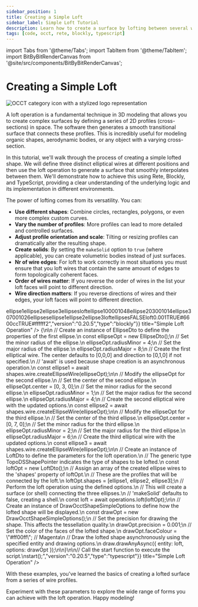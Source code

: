 ```yaml
---
sidebar_position: 1
title: Creating a Simple Loft
sidebar_label: Simple Loft Tutorial
description: Learn how to create a surface by lofting between several wire shapes.
tags: [code, occt, rete, blockly, typescript]
---
```


import Tabs from '@theme/Tabs';
import TabItem from '@theme/TabItem';
import BitByBitRenderCanvas from '@site/src/components/BitByBitRenderCanvas';

# Creating a Simple Loft

<img 
  class="category-icon-small" 
  src="https://s.bitbybit.dev/assets/icons/white/occt-icon.svg" 
  alt="OCCT category icon with a stylized logo representation" 
  title="OCCT category icon" />


A loft operation is a fundamental technique in 3D modeling that allows you to create complex surfaces by defining a series of 2D profiles (cross-sections) in space. The software then generates a smooth transitional surface that connects these profiles. This is incredibly useful for modeling organic shapes, aerodynamic bodies, or any object with a varying cross-section.

In this tutorial, we'll walk through the process of creating a simple lofted shape. We will define three distinct elliptical wires at different positions and then use the loft operation to generate a surface that smoothly interpolates between them. We'll demonstrate how to achieve this using Rete, Blockly, and TypeScript, providing a clear understanding of the underlying logic and its implementation in different environments.

 The power of lofting comes from its versatility. You can:

*   **Use different shapes**: Combine circles, rectangles, polygons, or even more complex custom curves.
*   **Vary the number of profiles**: More profiles can lead to more detailed and controlled surfaces.
*   **Adjust profile orientation and scale**: Tilting or resizing profiles can dramatically alter the resulting shape.
*   **Create solids**: By setting the `makeSolid` option to `true` (where applicable), you can create volumetric bodies instead of just surfaces.
*   **Nr of wire edges**: For loft to work correctly in most situations you must ensure that you loft wires that contain the same amount of edges to form topologically coherent faces.
*   **Order of wires matter**: If you reverse the order of wires in the list your loft faces will point to different direction.
*   **Wire direction matters**: If you reverse directions of wires and their edges, your loft faces will point to different direction.

<Tabs groupId="vectors-live-examples">
<TabItem value="rete" label="Rete">
    <BitByBitRenderCanvas
    requireManualStart={true}
    script={{"script":"{\"id\":\"rete-v2-json\",\"nodes\":{\"b8a58571ebd30b44\":{\"id\":\"b8a58571ebd30b44\",\"name\":\"bitbybit.occt.shapes.wire.createEllipseWire\",\"customName\":\"ellipse wire\",\"async\":true,\"drawable\":true,\"data\":{\"genericNodeData\":{\"hide\":true,\"oneOnOne\":false,\"flatten\":0,\"forceExecution\":false},\"center\":[0,0,0],\"direction\":[0,1,0],\"radiusMinor\":4,\"radiusMajor\":8},\"inputs\":{},\"position\":[409.9140625,135.00390625]},\"0999348ac27dbe3a\":{\"id\":\"0999348ac27dbe3a\",\"name\":\"bitbybit.occt.shapes.wire.createEllipseWire\",\"customName\":\"ellipse wire\",\"async\":true,\"drawable\":true,\"data\":{\"genericNodeData\":{\"hide\":true,\"oneOnOne\":false,\"flatten\":0,\"forceExecution\":false},\"center\":[0,0,0],\"direction\":[0,1,0],\"radiusMinor\":1,\"radiusMajor\":4},\"inputs\":{\"center\":{\"connections\":[{\"node\":\"5b0a2e7a36e52bc6\",\"output\":\"result\",\"data\":{}}]}},\"position\":[411.21484375,550.01953125]},\"5b0a2e7a36e52bc6\":{\"id\":\"5b0a2e7a36e52bc6\",\"name\":\"bitbybit.vector.vectorXYZ\",\"customName\":\"vector xyz\",\"async\":false,\"drawable\":true,\"data\":{\"genericNodeData\":{\"hide\":true,\"oneOnOne\":false,\"flatten\":0,\"forceExecution\":false},\"x\":0,\"y\":3,\"z\":0},\"inputs\":{},\"position\":[-13.58203125,587.8515625]},\"58baa94ee15ce87c\":{\"id\":\"58baa94ee15ce87c\",\"name\":\"bitbybit.occt.shapes.wire.createEllipseWire\",\"customName\":\"ellipse wire\",\"async\":true,\"drawable\":true,\"data\":{\"genericNodeData\":{\"hide\":true,\"oneOnOne\":false,\"flatten\":0,\"forceExecution\":false},\"center\":[0,0,0],\"direction\":[0,1,0],\"radiusMinor\":2,\"radiusMajor\":6},\"inputs\":{\"center\":{\"connections\":[{\"node\":\"31cc8830d0d5b8d6\",\"output\":\"result\",\"data\":{}}]}},\"position\":[414.354436433955,962.7267506423071]},\"31cc8830d0d5b8d6\":{\"id\":\"31cc8830d0d5b8d6\",\"name\":\"bitbybit.vector.vectorXYZ\",\"customName\":\"vector xyz\",\"async\":false,\"drawable\":true,\"data\":{\"genericNodeData\":{\"hide\":true,\"oneOnOne\":false,\"flatten\":0,\"forceExecution\":false},\"x\":0,\"y\":7,\"z\":0},\"inputs\":{},\"position\":[-18.337436698711855,985.1818818123244]},\"aa7b869ef39ad66c\":{\"id\":\"aa7b869ef39ad66c\",\"name\":\"bitbybit.occt.operations.loft\",\"customName\":\"loft\",\"async\":true,\"drawable\":true,\"data\":{\"genericNodeData\":{\"hide\":true,\"oneOnOne\":false,\"flatten\":0,\"forceExecution\":false},\"makeSolid\":false},\"inputs\":{\"shapes\":{\"connections\":[{\"node\":\"5f66390fcd956929\",\"output\":\"list\",\"data\":{}}]}},\"position\":[1345.6703881224773,574.9945464709863]},\"5f66390fcd956929\":{\"id\":\"5f66390fcd956929\",\"name\":\"bitbybit.lists.createList\",\"customName\":\"create list\",\"data\":{},\"inputs\":{\"listElements\":{\"connections\":[{\"node\":\"b8a58571ebd30b44\",\"output\":\"result\",\"data\":{}},{\"node\":\"0999348ac27dbe3a\",\"output\":\"result\",\"data\":{}},{\"node\":\"58baa94ee15ce87c\",\"output\":\"result\",\"data\":{}}]}},\"position\":[938.8623690201757,627.1782400352727]},\"71104a241cda7a83\":{\"id\":\"71104a241cda7a83\",\"name\":\"bitbybit.draw.drawAnyAsync\",\"customName\":\"draw any async\",\"async\":true,\"drawable\":true,\"data\":{\"genericNodeData\":{\"hide\":false,\"oneOnOne\":false,\"flatten\":0,\"forceExecution\":false}},\"inputs\":{\"entity\":{\"connections\":[{\"node\":\"aa7b869ef39ad66c\",\"output\":\"result\",\"data\":{}}]},\"options\":{\"connections\":[{\"node\":\"2b01c4bcdaa8b222\",\"output\":\"result\",\"data\":{}}]}},\"position\":[1832.5904062824504,751.3332776592763]},\"2b01c4bcdaa8b222\":{\"id\":\"2b01c4bcdaa8b222\",\"name\":\"bitbybit.draw.optionsOcctShapeSimple\",\"customName\":\"options occt shape simple\",\"async\":false,\"drawable\":false,\"data\":{\"genericNodeData\":{\"hide\":false,\"oneOnOne\":false,\"flatten\":0,\"forceExecution\":false},\"precision\":0.001,\"drawFaces\":true,\"faceColour\":\"#8000ff\",\"drawEdges\":true,\"edgeColour\":\"#ffffff\",\"edgeWidth\":2},\"inputs\":{},\"position\":[1348.8560416190364,915.1471633350661]}}}","version":"0.20.5","type":"rete"}}
    title="Simple Loft Operation"
    />
</TabItem>
<TabItem value="blockly" label="Blockly">
  <BitByBitRenderCanvas
    requireManualStart={true}
    script={{"script":"<xml xmlns=\"https://developers.google.com/blockly/xml\"><variables><variable id=\"48)EaL12jJ;CM6l87kN^\">ellipse1</variable><variable id=\"p!,ge0u?L^@4@^_yF1-/\">ellipse2</variable><variable id=\"R1!`hI~4J!B-H|6ul{7e\">ellipse3</variable><variable id=\"~6]|}Eu]E9UgWCZ{s_,|\">ellipses</variable><variable id=\"XJ4dpWWO2e_jp;mr|J8D\">loft</variable></variables><block type=\"variables_set\" id=\"Z]RXuxwn/6CiqFn:E`{f\" x=\"-397\" y=\"-446\"><field name=\"VAR\" id=\"48)EaL12jJ;CM6l87kN^\">ellipse1</field><value name=\"VALUE\"><block type=\"bitbybit.occt.shapes.wire.createEllipseWire\" id=\"iIh/DfKZ[cfoa6r!#):!\"><value name=\"Center\"><block type=\"bitbybit.point.pointXYZ\" id=\"X%HKp*Q.ty=Rbu~`1@a%\"><value name=\"X\"><block type=\"math_number\" id=\"n+jQq:wH?M2t97E!DPv#\"><field name=\"NUM\">0</field></block></value><value name=\"Y\"><block type=\"math_number\" id=\"zDLV%cFNOLTD^R@?kble\"><field name=\"NUM\">0</field></block></value><value name=\"Z\"><block type=\"math_number\" id=\"AXtz$21v5w!d:WB(0`OK\"><field name=\"NUM\">0</field></block></value></block></value><value name=\"Direction\"><block type=\"bitbybit.vector.vectorXYZ\" id=\"O1hbHY+z/gsL0J-Sd8kg\"><value name=\"X\"><block type=\"math_number\" id=\"=Rp$D.)C;2^dAFJLa[eX\"><field name=\"NUM\">0</field></block></value><value name=\"Y\"><block type=\"math_number\" id=\"fXGqM_6U7koY]wCO7a|$\"><field name=\"NUM\">1</field></block></value><value name=\"Z\"><block type=\"math_number\" id=\"YsRU*rv,(~W7(b;IGkh7\"><field name=\"NUM\">0</field></block></value></block></value><value name=\"RadiusMinor\"><block type=\"math_number\" id=\"_Fa+`F#q}NadJb.n@G4z\"><field name=\"NUM\">4</field></block></value><value name=\"RadiusMajor\"><block type=\"math_number\" id=\"rz%7^,:YrfbnqKwlTtqs\"><field name=\"NUM\">8</field></block></value></block></value><next><block type=\"variables_set\" id=\"GZ84cD@/bkVoj*Hch}rB\"><field name=\"VAR\" id=\"p!,ge0u?L^@4@^_yF1-/\">ellipse2</field><value name=\"VALUE\"><block type=\"bitbybit.occt.shapes.wire.createEllipseWire\" id=\"kgY;cQdd-b|m[o.*Jo[%\"><value name=\"Center\"><block type=\"bitbybit.point.pointXYZ\" id=\"t$1C2Fms89t1[jCC(;oL\"><value name=\"X\"><block type=\"math_number\" id=\"g1y(x%mGqkM(jn{Qlr|H\"><field name=\"NUM\">0</field></block></value><value name=\"Y\"><block type=\"math_number\" id=\"!XIJ[8-b![)TLE^u7VkT\"><field name=\"NUM\">3</field></block></value><value name=\"Z\"><block type=\"math_number\" id=\"C[ea/4tpa9~Eb?ynXf[V\"><field name=\"NUM\">0</field></block></value></block></value><value name=\"Direction\"><block type=\"bitbybit.vector.vectorXYZ\" id=\"XMcn@cy21@#b80Cns|xA\"><value name=\"X\"><block type=\"math_number\" id=\"nV(cW=wvZds45,1RfouJ\"><field name=\"NUM\">0</field></block></value><value name=\"Y\"><block type=\"math_number\" id=\"-e0WUthCCL9qug#_=BJM\"><field name=\"NUM\">1</field></block></value><value name=\"Z\"><block type=\"math_number\" id=\"6pU7|0I!b=f*KBp$u:v=\"><field name=\"NUM\">0</field></block></value></block></value><value name=\"RadiusMinor\"><block type=\"math_number\" id=\"$e9i:VfTo`aCrF^Q6Nb6\"><field name=\"NUM\">1</field></block></value><value name=\"RadiusMajor\"><block type=\"math_number\" id=\"Sh[=u*uYzzZNdAfZ*Xcb\"><field name=\"NUM\">4</field></block></value></block></value><next><block type=\"variables_set\" id=\"*,mjB$NhlsRdXq~$+nCa\"><field name=\"VAR\" id=\"R1!`hI~4J!B-H|6ul{7e\">ellipse3</field><value name=\"VALUE\"><block type=\"bitbybit.occt.shapes.wire.createEllipseWire\" id=\"0H{ZSzg[%*(JnQ@4+0$M\"><value name=\"Center\"><block type=\"bitbybit.point.pointXYZ\" id=\"ui-/ebhLH2qUcXTrC9o=\"><value name=\"X\"><block type=\"math_number\" id=\"T|/j~aIJb3}q#Ia!ISI#\"><field name=\"NUM\">0</field></block></value><value name=\"Y\"><block type=\"math_number\" id=\"b;L(|dMj7h0gT_xQhe]d\"><field name=\"NUM\">7</field></block></value><value name=\"Z\"><block type=\"math_number\" id=\"r[|/wh(iscswnuV}V9Oc\"><field name=\"NUM\">0</field></block></value></block></value><value name=\"Direction\"><block type=\"bitbybit.vector.vectorXYZ\" id=\"SK0Km_HaI.lCZNP)R7Do\"><value name=\"X\"><block type=\"math_number\" id=\"S/D3CXTeTD*_}i26O{4x\"><field name=\"NUM\">0</field></block></value><value name=\"Y\"><block type=\"math_number\" id=\"W6C,)z8#j2ZTMePm,wa0\"><field name=\"NUM\">1</field></block></value><value name=\"Z\"><block type=\"math_number\" id=\"M0^:yL#sCkV[Iy*.(7N6\"><field name=\"NUM\">0</field></block></value></block></value><value name=\"RadiusMinor\"><block type=\"math_number\" id=\"89_ly7g=/3^$fd}do@b?\"><field name=\"NUM\">2</field></block></value><value name=\"RadiusMajor\"><block type=\"math_number\" id=\"Wc3+2f7_W%0sos]OJYq|\"><field name=\"NUM\">6</field></block></value></block></value><next><block type=\"variables_set\" id=\":p.Vpn;$AuaAhp~*)QCX\"><field name=\"VAR\" id=\"~6]|}Eu]E9UgWCZ{s_,|\">ellipses</field><value name=\"VALUE\"><block type=\"lists_create_with\" id=\"Z|q(b#IIH-@cw1Ch?MuM\"><mutation items=\"3\"></mutation><value name=\"ADD0\"><block type=\"variables_get\" id=\"85/PiE$R2@)|rjwjfR8@\"><field name=\"VAR\" id=\"48)EaL12jJ;CM6l87kN^\">ellipse1</field></block></value><value name=\"ADD1\"><block type=\"variables_get\" id=\"ISvgiQeb3^tbkKamkhVX\"><field name=\"VAR\" id=\"p!,ge0u?L^@4@^_yF1-/\">ellipse2</field></block></value><value name=\"ADD2\"><block type=\"variables_get\" id=\"cRm_n~%2,avxAHVC!/x1\"><field name=\"VAR\" id=\"R1!`hI~4J!B-H|6ul{7e\">ellipse3</field></block></value></block></value><next><block type=\"variables_set\" id=\"@b5XbQ;3!bw{_=(ouJmv\"><field name=\"VAR\" id=\"XJ4dpWWO2e_jp;mr|J8D\">loft</field><value name=\"VALUE\"><block type=\"bitbybit.occt.operations.loft\" id=\"5)Buz((kWEzwt|l$-xm$\"><value name=\"Shapes\"><block type=\"variables_get\" id=\"l`dw7*JMGP@wv[KnLKD$\"><field name=\"VAR\" id=\"~6]|}Eu]E9UgWCZ{s_,|\">ellipses</field></block></value><value name=\"MakeSolid\"><block type=\"logic_boolean\" id=\"yrc;yqs)XSbmM^jW_{AN\"><field name=\"BOOL\">FALSE</field></block></value></block></value><next><block type=\"bitbybit.draw.drawAnyAsyncNoReturn\" id=\"o$jl#m1hs_7C`[+#^8m+\"><value name=\"Entity\"><block type=\"variables_get\" id=\"CJLL`3s+l=kF;iHlmGH,\"><field name=\"VAR\" id=\"XJ4dpWWO2e_jp;mr|J8D\">loft</field></block></value><value name=\"Options\"><block type=\"bitbybit.draw.optionsOcctShapeSimple\" id=\"!PL/;^%Tk`O}2$`[1CC,\"><value name=\"Precision\"><block type=\"math_number\" id=\"43~8o:Q6^mI0mCDna_YR\"><field name=\"NUM\">0.001</field></block></value><value name=\"DrawFaces\"><block type=\"logic_boolean\" id=\"%Uu[!B?fTVnJp43e?gm!\"><field name=\"BOOL\">TRUE</field></block></value><value name=\"FaceColour\"><block type=\"colour_picker\" id=\"8/F/6c*4?Cxw(IP=EYY)\"><field name=\"COLOUR\">#6600cc</field></block></value><value name=\"DrawEdges\"><block type=\"logic_boolean\" id=\"H-{V3}cu1KiOK@4Diu(_\"><field name=\"BOOL\">TRUE</field></block></value><value name=\"EdgeColour\"><block type=\"colour_picker\" id=\"Bz7|M(~D5z`M)Ffdsi`A\"><field name=\"COLOUR\">#ffffff</field></block></value><value name=\"EdgeWidth\"><block type=\"math_number\" id=\"$.}%Q]3d?|~%G_hSc;/t\"><field name=\"NUM\">2</field></block></value></block></value></block></next></block></next></block></next></block></next></block></next></block></xml>","version":"0.20.5","type":"blockly"}}
    title="Simple Loft Operation"
    />
</TabItem>
<TabItem value="typescript" label="TypeScript">
<BitByBitRenderCanvas
    requireManualStart={true}
    script={{"script":"// Import necessary modules from the bitbybit library.\n// 'operations' and 'shapes' are for OpenCascade Technology (OCCT) functionalities like lofting and creating wires.\nconst { operations, shapes } = bitbybit.occt;\n// 'draw' module is used for rendering shapes on the canvas.\nconst { draw } = bitbybit;\n// Import Data Transfer Objects (DTOs) for defining OCCT inputs.\n// 'EllipseDto' for creating ellipses, 'LoftDto' for loft operation parameters.\nconst { EllipseDto, LoftDto } = Bit.Inputs.OCCT;\n// Import DTO for drawing options.\nconst { DrawOcctShapeSimpleOptions } = Bit.Inputs.Draw;\n// Define a type alias for OCCT shape pointers for better readability.\ntype TopoDSShapePointer = Bit.Inputs.OCCT.TopoDSShapePointer;\n\n// Define an asynchronous function 'start' which will contain the main logic.\nconst start = async () => {\n\n    // Create an instance of EllipseDto to define the properties of the first ellipse.\n    const ellipseOpt = new EllipseDto();\n    // Set the minor radius of the ellipse.\n    ellipseOpt.radiusMinor = 4;\n    // Set the major radius of the ellipse.\n    ellipseOpt.radiusMajor = 8;\n    // Create the first elliptical wire. The center defaults to [0,0,0] and direction to [0,1,0] if not specified.\n    // 'await' is used because shape creation is an asynchronous operation.\n    const ellipse1 = await shapes.wire.createEllipseWire(ellipseOpt);\n\n    // Modify the ellipseOpt for the second ellipse.\n    // Set the center of the second ellipse.\n    ellipseOpt.center = [0, 3, 0];\n    // Set the minor radius for the second ellipse.\n    ellipseOpt.radiusMinor = 1;\n    // Set the major radius for the second ellipse.\n    ellipseOpt.radiusMajor = 4;\n    // Create the second elliptical wire with the updated options.\n    const ellipse2 = await shapes.wire.createEllipseWire(ellipseOpt);\n\n    // Modify the ellipseOpt for the third ellipse.\n    // Set the center of the third ellipse.\n    ellipseOpt.center = [0, 7, 0];\n    // Set the minor radius for the third ellipse.\n    ellipseOpt.radiusMinor = 2;\n    // Set the major radius for the third ellipse.\n    ellipseOpt.radiusMajor = 6;\n    // Create the third elliptical wire with the updated options.\n    const ellipse3 = await shapes.wire.createEllipseWire(ellipseOpt);\n\n    // Create an instance of LoftDto to define the parameters for the loft operation.\n    // The generic type TopoDSShapePointer indicates the type of shapes to be lofted.\n    const loftOpt = new LoftDto<TopoDSShapePointer>();\n    // Assign an array of the created ellipse wires to the 'shapes' property of loftOpt.\n    // These are the profiles that will be connected by the loft.\n    loftOpt.shapes = [ellipse1, ellipse2, ellipse3];\n    // Perform the loft operation using the defined options.\n    // This will create a surface (or shell) connecting the three ellipses.\n    // 'makeSolid' defaults to false, creating a shell.\n    const loft = await operations.loft(loftOpt);\n\n    // Create an instance of DrawOcctShapeSimpleOptions to define how the lofted shape will be displayed.\n    const drawOpt = new DrawOcctShapeSimpleOptions();\n    // Set the precision for drawing the shape. This affects the tessellation quality.\n    drawOpt.precision = 0.001;\n    // Set the color of the faces of the lofted shape.\n    drawOpt.faceColour = \"#ff00ff\"; // Magenta\n    // Draw the lofted shape asynchronously using the specified entity and drawing options.\n    draw.drawAnyAsync({ entity: loft, options: drawOpt });\n\n}\n\n// Call the start function to execute the script.\nstart();","version":"0.20.5","type":"typescript"}}
    title="Simple Loft Operation"
    />
</TabItem>
</Tabs>

With these examples, you've learned the basics of creating a lofted surface from a series of wire profiles.


Experiment with these parameters to explore the wide range of forms you can achieve with the loft operation. Happy modeling!
